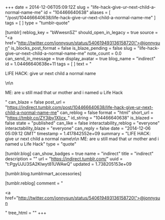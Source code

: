 +++
date = 2014-12-06T05:09:12Z
slug = "life-hack-give-ur-next-child-a-normal-name-me"
id = "104466640638"
aliases = [ "/post/104466640638/life-hack-give-ur-next-child-a-normal-name-me" ]
tags = [ ]
type = "tumblr-quote"

[tumblr]
reblog_key = "bWwesnSZ"
should_open_in_legacy = true
source = "<a href=\"http://twitter.com/jonnysun/status/540619493136158720\">@jonnysun</a>"
is_blocks_post_format = false
is_blaze_pending = false
slug = "life-hack-give-ur-next-child-a-normal-name-me"
note_count = 0.0
can_send_in_message = true
display_avatar = true
blog_name = "indirect"
id = 1.04466640638e+11
tags = [ ]
text = "<p>LIFE HACK: give ur next child a normal name</p>\n\n<p>ME: are u still mad that ur mother and i named u Life Hack</p>"
can_blaze = false
post_url = "https://indirect.tumblr.com/post/104466640638/life-hack-give-ur-next-child-a-normal-name-me"
can_reblog = false
format = "html"
short_url = "https://tmblr.co/ZY3jby1XIicx_"
id_string = "104466640638"
is_blazed = false
state = "published"
can_like = false
interactability_reblog = "everyone"
interactability_blaze = "everyone"
can_reply = false
date = "2014-12-06 05:09:12 GMT"
timestamp = 1.417842552e+09
summary = "LIFE HACK: give ur next child a normal name\n\n ME: are u still mad that ur mother and i named u Life Hack"
type = "quote"

[tumblr.blog]
can_show_badges = true
name = "indirect"
title = "indirect"
description = ""
url = "https://indirect.tumblr.com/"
uuid = "t:PgyUJU3SA2Klwyt81UWAwQ"
updated = 1.738205153e+09

[tumblr.blog.tumblrmart_accessories]

[tumblr.reblog]
comment = "<p><a href=\"http://twitter.com/jonnysun/status/540619493136158720\">@jonnysun</a></p>"
tree_html = ""
+++
